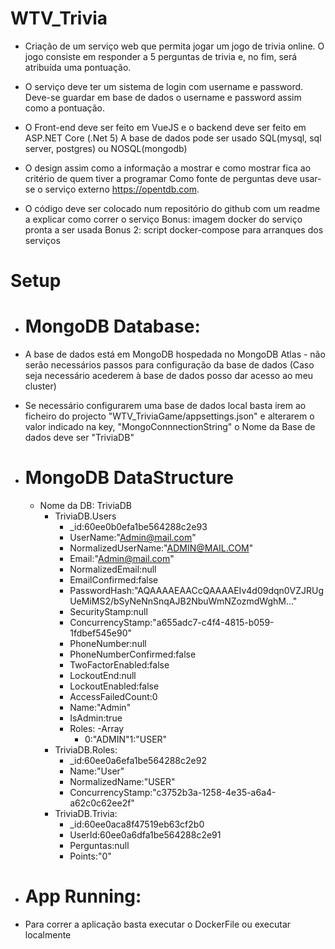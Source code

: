 # WTV_Trivia
  - Criação de um serviço web que permita jogar um jogo de trivia online. O jogo consiste em responder a 5 perguntas de trivia e, no fim, será atribuída uma pontuação.  

  - O serviço deve ter um sistema de login com username e password. Deve-se guardar em base de dados o username e password assim como a pontuação.  
  - O Front-end deve ser feito em VueJS e o backend deve ser feito em ASP.NET Core (.Net 5) A base de dados pode ser usado SQL(mysql, sql server, postgres) ou NOSQL(mongodb) 
  - O design assim como a informação a mostrar e como mostrar fica ao critério de quem tiver a programar Como fonte de perguntas deve usar-se o serviço externo     https://opentdb.com.  
  - O código deve ser colocado num repositório do github com um readme a explicar como correr o serviço  Bonus: imagem docker do serviço pronta a ser usada Bonus 2: script docker-compose para arranques dos serviços

# Setup
 - # MongoDB Database:
  - A base de dados está em MongoDB hospedada no MongoDB Atlas - não serão necessários passos para configuração da base de dados (Caso seja necessário acederem à base de dados posso dar acesso ao meu cluster)
  - Se necessário configurarem uma base de dados local basta irem ao ficheiro do projecto "WTV_TriviaGame/appsettings.json" e alterarem o valor indicado na key, "MongoConnnectionString" o Nome da Base de dados deve ser "TriviaDB"

 - # MongoDB DataStructure
    - Nome da DB: TriviaDB
      - TriviaDB.Users
        - _id:60ee0b0efa1be564288c2e93
        - UserName:"Admin@mail.com"
        - NormalizedUserName:"ADMIN@MAIL.COM"
        - Email:"Admin@mail.com"
        - NormalizedEmail:null
        - EmailConfirmed:false
        - PasswordHash:"AQAAAAEAACcQAAAAEIv4d09dqn0VZJRUgUeMiMS2/bSyNeNnSnqAJB2NbuWmNZozmdWghM..."
        - SecurityStamp:null
        - ConcurrencyStamp:"a655adc7-c4f4-4815-b059-1fdbef545e90"
        - PhoneNumber:null
        - PhoneNumberConfirmed:false
        - TwoFactorEnabled:false
        - LockoutEnd:null
        - LockoutEnabled:false
        - AccessFailedCount:0
        - Name:"Admin"
        - IsAdmin:true
        - Roles:
          -Array
            - 0:"ADMIN"1:"USER"
      - TriviaDB.Roles:
        - _id:60ee0a6efa1be564288c2e92 
        - Name:"User"
        - NormalizedName:"USER"
        - ConcurrencyStamp:"c3752b3a-1258-4e35-a6a4-a62c0c62ee2f"
      - TriviaDB.Trivia:
        - _id:60ee0aca8f47519eb63cf2b0
        - UserId:60ee0a6dfa1be564288c2e91
        - Perguntas:null
        - Points:"0"

 - # App Running:
  - Para correr a aplicação basta executar o DockerFile ou executar localmente
  


